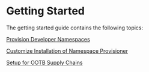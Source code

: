 # Getting Started

The getting started guide contains the following topics:

[Provision Developer Namespaces](provision-developer-ns.hbs.md)

[Customize Installation of Namespace Provisioner](customize-installation.hbs.md)

[Setup for OOTB Supply Chains](ootb-supply-chain.md)
